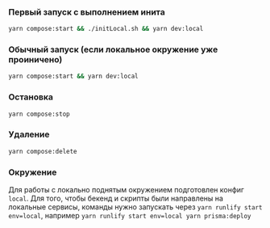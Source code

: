 ### Первый запуск с выполнением инита
```sh
yarn compose:start && ./initLocal.sh && yarn dev:local
```

### Обычный запуск (если локальное окружение уже проиничено)
```sh
yarn compose:start && yarn dev:local
```

### Остановка
```sh
yarn compose:stop
```

### Удаление
```sh
yarn compose:delete
```

### Окружение
Для работы с локально поднятым окружением подготовлен конфиг `local`. Для того, чтобы бекенд и скрипты были направлены на локальные сервисы, команды нужно запускать через `yarn runlify start env=local`, например `yarn runlify start env=local yarn prisma:deploy`